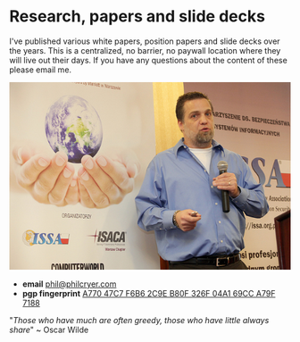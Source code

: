 # Research, papers and slide decks

I've published various white papers, position papers and slide decks over the years. This is a centralized, no barrier, no paywall location where they will live out their days. If you have any questions about the content of these please email me.

![Semafor-ISSA Poland Chapter - Warsaw, Poland - 2012](2012-semaforpoland-philcryer-isyourdatasecureprivacyandtrustinthesocialweb.jpg)

* **email** <a href="mailto:phil@philcryer.com?subject=github-research query">phil@philcryer.com</a>
* **pgp fingerprint** <a href="http://philcryer.com/pgp_key.asc">A770 47C7 F6B6 2C9E B80F 326F 04A1 69CC A79F 7188</a>

"*Those who have much are often greedy, those who have little always share*" ~ Oscar Wilde

